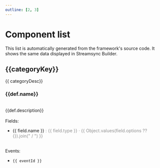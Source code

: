```yaml
---
outline: [2, 3]
---
```


<script setup>
    import { generateCore } from "../../ui/src/core"
    const ss = generateCore();
    const types = ss.getSupportedComponentTypes();
    const defs = types.map(type => {
        const def = ss.getComponentDefinition(type);
        return {
            type,
            name: def.name,
            docs: def.docs,
            description: def.description,
            fields: def.fields,
            events: def.events,
            category: def.category
        }
    });
    const categories = {
        "Layout": "Components to organise the app's layout. Not meaningful by themselves; their objective is to enhance how other components are presented.",
        "Content": "Components that present content and are meaningful by themselves. For example, charts, images or text.",
        "Input": "Components whose main objective is to allow the user to input data into the app.",
        "Other": "These components occupy a special role and are amongst the most powerful in the framework.",
        "Root": "These components are the top-level containers."
    };
     
</script>

# Component list

This list is automatically generated from the framework's source code. It shows the same data displayed in Streamsync Builder.

<div v-for="categoryDesc, categoryKey in categories">
<h2 :id="categoryKey">{{categoryKey}}</h2>
{{ categoryDesc}}
<div v-for="def in defs.filter(d => d.category == categoryKey)">
<h3 :id="def.type">{{def.name}}</h3><br />
{{def.description}}

<div v-if="def.fields">
<br />
Fields:

<ul>
<li v-for="[fieldId, field] in Object.entries(def.fields)">
{{ field.name }}
<span class="secondaryText">: {{ field.type }}
</span>
<span v-if="field.options" class="secondaryText"> &middot; {{ Object.values(field.options ?? {}).join(" / ") }}</span>
<template v-if="field.desc"> &middot; {{ field.desc }}</template>
</li>
</ul>
</div>

<div v-if="def.events">
<br />
Events:

<ul>
<li v-for="[eventId, event] in Object.entries(def.events)">
<code>{{ eventId }}</code> <template v-if="event.desc">&middot; {{ event.desc }}</template>
</li>
</ul>
</div>
</div>

</div>

<style>

.secondaryText {
    color: #909090;
}

</style>
